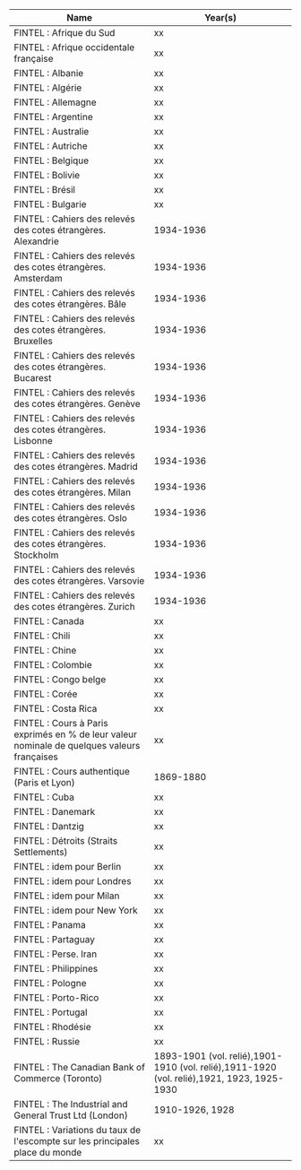 
| Name                                                                                        | Year(s)                                                                                    |
|---------------------------------------------------------------------------------------------|--------------------------------------------------------------------------------------------|
| FINTEL : Afrique du Sud                                                                     | xx                                                                                         |
| FINTEL : Afrique occidentale française                                                      | xx                                                                                         |
| FINTEL : Albanie                                                                            | xx                                                                                         |
| FINTEL : Algérie                                                                            | xx                                                                                         |
| FINTEL : Allemagne                                                                          | xx                                                                                         |
| FINTEL : Argentine                                                                          | xx                                                                                         |
| FINTEL : Australie                                                                          | xx                                                                                         |
| FINTEL : Autriche                                                                           | xx                                                                                         |
| FINTEL : Belgique                                                                           | xx                                                                                         |
| FINTEL : Bolivie                                                                            | xx                                                                                         |
| FINTEL : Brésil                                                                             | xx                                                                                         |
| FINTEL : Bulgarie                                                                           | xx                                                                                         |
| FINTEL : Cahiers des relevés des cotes étrangères. Alexandrie                               | 1934-1936                                                                                  |
| FINTEL : Cahiers des relevés des cotes étrangères. Amsterdam                                | 1934-1936                                                                                  |
| FINTEL : Cahiers des relevés des cotes étrangères. Bâle                                     | 1934-1936                                                                                  |
| FINTEL : Cahiers des relevés des cotes étrangères. Bruxelles                                | 1934-1936                                                                                  |
| FINTEL : Cahiers des relevés des cotes étrangères. Bucarest                                 | 1934-1936                                                                                  |
| FINTEL : Cahiers des relevés des cotes étrangères. Genève                                   | 1934-1936                                                                                  |
| FINTEL : Cahiers des relevés des cotes étrangères. Lisbonne                                 | 1934-1936                                                                                  |
| FINTEL : Cahiers des relevés des cotes étrangères. Madrid                                   | 1934-1936                                                                                  |
| FINTEL : Cahiers des relevés des cotes étrangères. Milan                                    | 1934-1936                                                                                  |
| FINTEL : Cahiers des relevés des cotes étrangères. Oslo                                     | 1934-1936                                                                                  |
| FINTEL : Cahiers des relevés des cotes étrangères. Stockholm                                | 1934-1936                                                                                  |
| FINTEL : Cahiers des relevés des cotes étrangères. Varsovie                                 | 1934-1936                                                                                  |
| FINTEL : Cahiers des relevés des cotes étrangères. Zurich                                   | 1934-1936                                                                                  |
| FINTEL : Canada                                                                             | xx                                                                                         |
| FINTEL : Chili                                                                              | xx                                                                                         |
| FINTEL : Chine                                                                              | xx                                                                                         |
| FINTEL : Colombie                                                                           | xx                                                                                         |
| FINTEL : Congo belge                                                                        | xx                                                                                         |
| FINTEL : Corée                                                                              | xx                                                                                         |
| FINTEL : Costa Rica                                                                         | xx                                                                                         |
| FINTEL : Cours à Paris exprimés en % de leur valeur nominale de quelques valeurs françaises | xx                                                                                         |
| FINTEL : Cours authentique (Paris et Lyon)                                                  | 1869-1880                                                                                  |
| FINTEL : Cuba                                                                               | xx                                                                                         |
| FINTEL : Danemark                                                                           | xx                                                                                         |
| FINTEL : Dantzig                                                                            | xx                                                                                         |
| FINTEL : Détroits (Straits Settlements)                                                     | xx                                                                                         |
| FINTEL : idem pour Berlin                                                                   | xx                                                                                         |
| FINTEL : idem pour Londres                                                                  | xx                                                                                         |
| FINTEL : idem pour Milan                                                                    | xx                                                                                         |
| FINTEL : idem pour New York                                                                 | xx                                                                                         |
| FINTEL : Panama                                                                             | xx                                                                                         |
| FINTEL : Partaguay                                                                          | xx                                                                                         |
| FINTEL : Perse. Iran                                                                        | xx                                                                                         |
| FINTEL : Philippines                                                                        | xx                                                                                         |
| FINTEL : Pologne                                                                            | xx                                                                                         |
| FINTEL : Porto-Rico                                                                         | xx                                                                                         |
| FINTEL : Portugal                                                                           | xx                                                                                         |
| FINTEL : Rhodésie                                                                           | xx                                                                                         |
| FINTEL : Russie                                                                             | xx                                                                                         |
| FINTEL : The Canadian Bank of Commerce (Toronto)                                            | 1893-1901 (vol. relié),1901-1910 (vol. relié),1911-1920 (vol. relié),1921, 1923, 1925-1930 |
| FINTEL : The Industrial and General Trust Ltd (London)                                      | 1910-1926, 1928                                                                            |
| FINTEL : Variations du taux de l'escompte sur les principales place du monde                | xx                                                                                         |
